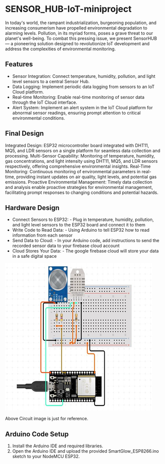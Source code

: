 # SENSOR_HUB-IoT-miniproject

In today's world, the rampant industrialization, burgeoning population, and increasing consumerism have propelled environmental degradation to alarming levels. Pollution, in its myriad forms, poses a grave threat to our planet's well-being. To combat this pressing issue, we present SensorHUB — a pioneering solution designed to revolutionize IoT development and address the complexities of environmental monitoring.

## Features

- Sensor Integration: Connect temperature, humidity, pollution, and light level sensors to a central Sensor Hub.
- Data Logging: Implement periodic data logging from sensors to an IoT Cloud platform.
- Real-time Monitoring: Enable real-time monitoring of sensor data through the IoT Cloud interface.
-	Alert System: Implement an alert system in the IoT Cloud platform for abnormal sensor readings, ensuring prompt attention to critical environmental conditions.

## Final Design


Integrated Design:
ESP32 microcontroller board integrated with DHT11, MQ5, and LDR sensors on a single platform for seamless data collection and processing.
Multi-Sensor Capability:
Monitoring of temperature, humidity, gas concentrations, and light intensity using DHT11, MQ5, and LDR sensors respectively, offering comprehensive environmental insights.
Real-Time Monitoring:
Continuous monitoring of environmental parameters in real-time, providing instant updates on air quality, light levels, and potential gas emissions.
Proactive Environmental Management:
Timely data collection and analysis enable proactive strategies for environmental management, facilitating prompt responses to changing conditions and potential hazards.

## Hardware Design
-	Connect Sensors to ESP32: - Plug in temperature, humidity, pollution, and light level sensors to the ESP32 board and connect it to them
- Write Code to Read Data: - Using Arduino to tell ESP32 how to read information from each sensor
- Send Data to Cloud: - In your Arduino code, add instructions to send the recorded sensor data to your firebase cloud account
- Cloud Stores Your Data: - The google firebase cloud will store your data in a safe digital space

![Refernce Circuit](https://github.com/athulp1/SENSOR_HUB-IoT-miniproject/blob/main/a1.png)

Above Circuit image is just for reference.

## Arduino Code Setup

1. Install the Arduino IDE and required libraries.
2. Open the Arduino IDE and upload the provided SmartGlow_ESP8266.ino sketch to your NodeMCU ESP32.

